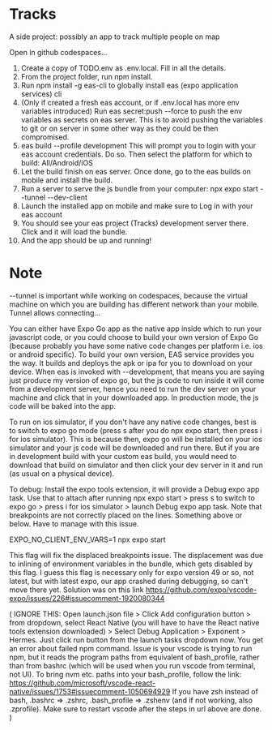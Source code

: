 # Tracks

A side project: possibly an app to track multiple people on map

Open in github codespaces...

1. Create a copy of TODO.env as .env.local. Fill in all the details.
2. From the project folder, run npm install.
3. Run npm install -g eas-cli to globally install eas (expo application services) cli
4. (Only if created a fresh eas account, or if .env.local has more env variables introduced)
   Run eas secret:push --force to push the env variables as secrets on eas server. This is to avoid
   pushing the variables to git or on server in some other way as they could be then compromised.
5. eas build --profile development
   This will prompt you to login with your eas account credentials. Do so.
   Then select the platform for which to build: All/Android/iOS
6. Let the build finish on eas server. Once done, go to the eas builds on mobile and install the build.
7. Run a server to serve the js bundle from your computer:
   npx expo start --tunnel --dev-client
8. Launch the installed app on mobile and make sure to Log in with your eas account
9. You should see your eas project (Tracks) development server there. Click and it will load the bundle.
10. And the app should be up and running!

# Note

--tunnel is important while working on codespaces, because the virtual machine on which you are building has different network than your mobile. Tunnel allows connecting...

You can either have Expo Go app as the native app inside which to run your javascript code, or you could choose to build your own version of Expo Go (because probably you have some native code changes per platform i.e. ios or android specific). To build your own version, EAS service provides you the way. It builds and deploys the apk or ipa for you to download on your device. When eas is invoked with --development, that means you are saying just produce my version of expo go, but the js code to run inside it will come from a development server, hence you need to run the dev server on your machine and click that in your downloaded app. In production mode, the js code will be baked into the app.

To run on ios simulator, if you don't have any native code changes, best is to switch to expo go mode (press s after you do npx expo start, then press i for ios simulator). This is because then, expo go will be installed on your ios simulator and your js code will be downloaded and run there. But if you are in development build with your custom eas build, you would need to download that build on simulator and then click your dev server in it and run (as usual on a physical device).

To debug:
Install the expo tools extension, it will provide a Debug expo app task. Use that to attach after running npx expo start > press s to switch to expo go > press i for ios simulator > launch Debug expo app task. Note that breakpoints are not correctly placed on the lines. Something above or below. Have to manage with this issue.

EXPO_NO_CLIENT_ENV_VARS=1 npx expo start

This flag will fix the displaced breakpoints issue. The displacement was due to inlining of environment variables in the bundle, which gets disabled by this flag. I guess this flag is necessary only for expo version 49 or so, not latest, but with latest expo, our app crashed during debugging, so can't move there yet.
Solution was on this link https://github.com/expo/vscode-expo/issues/226#issuecomment-1920080344

( IGNORE THIS:
Open launch.json file > Click Add configuration button > from dropdown, select React Native (you will have to have the React native tools extension downloaded) > Select Debug Application > Exponent > Hermes.
Just click run button from the launch tasks dropdown now. You get an error about failed npm command.
Issue is your vscode is trying to run npm, but it reads the program paths from equivalent of bash_profile, rather than from bashrc (which will be used when you run vscode from terminal, not UI).
To bring nvm etc. paths into your bash_profile, follow the link:
https://github.com/microsoft/vscode-react-native/issues/1753#issuecomment-1050694929
If you have zsh instead of bash, .bashrc => .zshrc, .bash_profile => .zshenv (and if not working, also .zprofile).
Make sure to restart vscode after the steps in url above are done.
)
